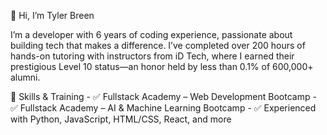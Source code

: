 👋 Hi, I’m Tyler Breen

I’m a developer with 6 years of coding experience, passionate about building tech that makes a difference. I’ve completed over 200 hours of hands-on tutoring with instructors from iD Tech, where I earned their prestigious Level 10 status—an honor held by less than 0.1% of 600,000+ alumni.

🚀 Skills & Training
	- ✅ Fullstack Academy – Web Development Bootcamp
	- ✅ Fullstack Academy – AI & Machine Learning Bootcamp
	- ✅ Experienced with Python, JavaScript, HTML/CSS, React, and more

<!--
**Tybreen/Tybreen** is a ✨ _special_ ✨ repository because its `README.md` (this file) appears on your GitHub profile.

Here are some ideas to get you started:

- 🔭 I’m currently working on ...
- 🌱 I’m currently learning ...
- 👯 I’m looking to collaborate on ...
- 🤔 I’m looking for help with ...
- 💬 Ask me about ...
- 📫 How to reach me: ...
- 😄 Pronouns: ...
- ⚡ Fun fact: ...
-->
